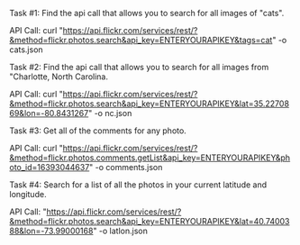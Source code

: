 Task #1: Find the api call that allows you to search for all images of "cats".

API Call: curl "https://api.flickr.com/services/rest/?&method=flickr.photos.search&api_key=ENTERYOURAPIKEY&tags=cat" -o cats.json

Task #2: Find the api call that allows you to search for all images from "Charlotte, North Carolina.

API Call: curl "https://api.flickr.com/services/rest/?&method=flickr.photos.search&api_key=ENTERYOURAPIKEY&lat=35.2270869&lon=-80.8431267" -o nc.json

Task #3: Get all of the comments for any photo.

API Call: curl "https://api.flickr.com/services/rest/?&method=flickr.photos.comments.getList&api_key=ENTERYOURAPIKEY&photo_id=16393044637" -o comments.json

Task #4: Search for a list of all the photos in your current latitude and longitude.

API Call: "https://api.flickr.com/services/rest/?&method=flickr.photos.search&api_key=ENTERYOURAPIKEY&lat=40.7400388&lon=-73.99000168" -o latlon.json
